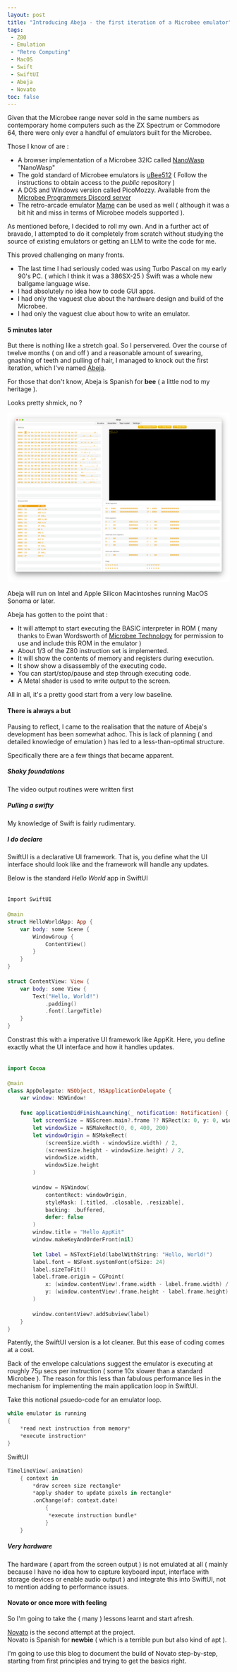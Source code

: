 ```yaml
---
layout: post
title: "Introducing Abeja - the first iteration of a Microbee emulator"
tags:
 - Z80
 - Emulation
 - "Retro Computing"
 - MacOS
 - Swift
 - SwiftUI
 - Abeja
 - Novato
toc: false
---
```


Given that the Microbee range never sold in the same numbers as contemporary home computers such as the ZX Spectrum or Commodore 64,  there were only ever a handful of emulators built for the Microbee.

Those I know of are :

- A browser implementation of a Microbee 32IC called [NanoWasp](http://nanowasp.org/) "NanoWasp"
- The gold standard of Microbee emulators is [uBee512](https://www.microbee-mspp.org/repository/ "uBee512") ( Follow the instructions to obtain access to the *public* repository )
- A DOS and Windows version called PicoMozzy.  Available from the [Microbee Programmers Discord server](https://discord.gg/FTe93hNw "Microbee Programmers Discord server")
- The retro-arcade emulator [Mame](https://www.mamedev.org/ "Mame") can be used as well ( although it was a bit hit and miss in terms of Microbee models supported ).

As mentioned before, I decided to roll my own.  And in a further act of bravado,  I attempted to do it completely from scratch without studying the source of existing emulators or getting an LLM to write the code for me. 

This proved challenging on many fronts.

- The last time I had seriously coded was using Turbo Pascal on my early 90's PC. ( which I think it was a 386SX-25 )
Swift was a whole new ballgame language wise.
- I had absolutely no idea how to code GUI apps.  
- I had only the vaguest clue about the hardware design and build of the Microbee.  
- I had only the vaguest clue about how to write an emulator.

#### 5 minutes later

But there is nothing like a stretch goal.  So I perservered.  Over the course of twelve months ( on and off ) and a reasonable amount of swearing, gnashing of teeth and pulling of hair, I managed to knock out the first iteration, which I've named [Abeja](https://github.com/fatherdougalmaguire/Abeja "Abeja GitHub repository").   

For those that don't know, Abeja is Spanish for **bee** ( a little nod to my heritage ).

Looks pretty shmick, no ?

![Abeja](/assets/images/abeja-0.195.png)

Abeja will run on Intel and Apple Silicon Macintoshes running MacOS Sonoma or later.

Abeja has gotten to the point that : 

- It will attempt to start executing the BASIC interpreter in ROM ( many thanks to Ewan Wordsworth of [Microbee Technology](https://microbeetechnology.com.au) for permission to use and include this ROM in the emulator )
- About 1/3 of the Z80 instruction set is implemented.
- It will show the contents of memory and registers during execution.
- It show show a disassembly of the executing code.
- You can start/stop/pause and step through executing code.
- A Metal shader is used to write output to the screen.

All in all, it's a pretty good start from a very low baseline.

#### There is always a but

Pausing to reflect,  I came to the realisation that the nature of Abeja's development has been somewhat adhoc.  This is lack of planning ( and detailed knowledge of emulation ) has led to a less-than-optimal structure.  

Specifically there are a few things that became apparent.

##### Shaky foundations

The video output routines were written first

##### Pulling a swifty

My knowledge of Swift is fairly rudimentary.  

##### I do declare

SwiftUI is a declarative UI framework.  That is,  you define what the UI interface should look like and the framework will handle any updates.

Below is the standard *Hello World* app in SwiftUI    

```swift

Import SwiftUI

@main
struct HelloWorldApp: App {
    var body: some Scene {
        WindowGroup {
            ContentView()
        }
    }
}

struct ContentView: View {
    var body: some View {
        Text("Hello, World!")
            .padding()
            .font(.largeTitle)
    }
}
```

Constrast this with a imperative UI framework like AppKit.  Here,  you define exactly what the UI interface and how it handles updates. 

```swift

import Cocoa

@main
class AppDelegate: NSObject, NSApplicationDelegate {
    var window: NSWindow!

    func applicationDidFinishLaunching(_ notification: Notification) {
        let screenSize = NSScreen.main?.frame ?? NSRect(x: 0, y: 0, width: 800, height: 600)
        let windowSize = NSMakeRect(0, 0, 400, 200)
        let windowOrigin = NSMakeRect(
            (screenSize.width - windowSize.width) / 2,
            (screenSize.height - windowSize.height) / 2,
            windowSize.width,
            windowSize.height
        )

        window = NSWindow(
            contentRect: windowOrigin,
            styleMask: [.titled, .closable, .resizable],
            backing: .buffered,
            defer: false
        )
        window.title = "Hello AppKit"
        window.makeKeyAndOrderFront(nil)

        let label = NSTextField(labelWithString: "Hello, World!")
        label.font = NSFont.systemFont(ofSize: 24)
        label.sizeToFit()
        label.frame.origin = CGPoint(
            x: (window.contentView!.frame.width - label.frame.width) / 2,
            y: (window.contentView!.frame.height - label.frame.height) / 2
        )

        window.contentView?.addSubview(label)
    }
}
```

Patently,  the SwiftUI version is a lot cleaner.  But this ease of coding comes at a cost.

Back of the envelope calculations suggest the emulator is executing at roughly 75µ secs per instruction ( some 10x slower than a standard Microbee ).
The reason for this less than fabulous performance lies in the mechanism for implementing the main application loop in SwiftUI.

Take this notional psuedo-code for an emulator loop.

```swift
while emulator is running
{
    *read next instruction from memory*
    *execute instruction*
}
```

SwiftUI

```swift
TimelineView(.animation)
    { context in
        *draw screen size rectangle*
        *apply shader to update pixels in rectangle*
        .onChange(of: context.date)
            {
             *execute instruction bundle*
            }
    }
```

##### Very hardware

The hardware ( apart from the screen output ) is not emulated at all ( mainly because I have no idea how to capture keyboard input, interface with storage devices or enable audio output ) and integrate this into SwiftUI,  not to mention adding to performance issues.  

#### Novato or once more with feeling

So I'm going to take the ( many ) lessons learnt and start afresh.

[Novato](https://github.com/fatherdougalmaguire/novato) is the second attempt at the project.  
Novato is Spanish for **newbie** ( which is a terrible pun but also kind of apt ).

I'm going to use this blog to document the build of Novato step-by-step,  starting from first principles and trying to get the basics right.




 